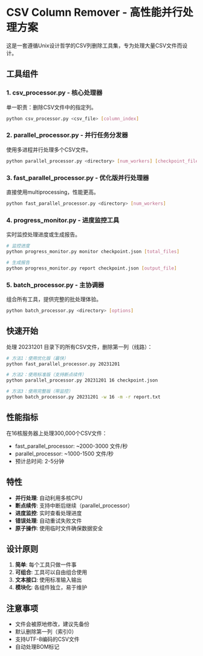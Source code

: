 # CSV Column Remover - 高性能并行处理方案

这是一套遵循Unix设计哲学的CSV列删除工具集，专为处理大量CSV文件而设计。

## 工具组件

### 1. csv_processor.py - 核心处理器
单一职责：删除CSV文件中的指定列。

```bash
python csv_processor.py <csv_file> [column_index]
```

### 2. parallel_processor.py - 并行任务分发器
使用多进程并行处理多个CSV文件。

```bash
python parallel_processor.py <directory> [num_workers] [checkpoint_file]
```

### 3. fast_parallel_processor.py - 优化版并行处理器
直接使用multiprocessing，性能更高。

```bash
python fast_parallel_processor.py <directory> [num_workers]
```

### 4. progress_monitor.py - 进度监控工具
实时监控处理进度或生成报告。

```bash
# 监控进度
python progress_monitor.py monitor checkpoint.json [total_files]

# 生成报告
python progress_monitor.py report checkpoint.json [output_file]
```

### 5. batch_processor.py - 主协调器
组合所有工具，提供完整的批处理体验。

```bash
python batch_processor.py <directory> [options]
```

## 快速开始

处理 20231201 目录下的所有CSV文件，删除第一列（线路）：

```bash
# 方法1：使用优化版（最快）
python fast_parallel_processor.py 20231201

# 方法2：使用标准版（支持断点续传）
python parallel_processor.py 20231201 16 checkpoint.json

# 方法3：使用完整版（带监控）
python batch_processor.py 20231201 -w 16 -m -r report.txt
```

## 性能指标

在16核服务器上处理300,000个CSV文件：
- fast_parallel_processor: ~2000-3000 文件/秒
- parallel_processor: ~1000-1500 文件/秒
- 预计总时间: 2-5分钟

## 特性

- **并行处理**: 自动利用多核CPU
- **断点续传**: 支持中断后继续（parallel_processor）
- **进度监控**: 实时查看处理进度
- **错误处理**: 自动重试失败文件
- **原子操作**: 使用临时文件确保数据安全

## 设计原则

1. **简单**: 每个工具只做一件事
2. **可组合**: 工具可以自由组合使用
3. **文本接口**: 使用标准输入输出
4. **模块化**: 各组件独立，易于维护

## 注意事项

- 文件会被原地修改，建议先备份
- 默认删除第一列（索引0）
- 支持UTF-8编码的CSV文件
- 自动处理BOM标记